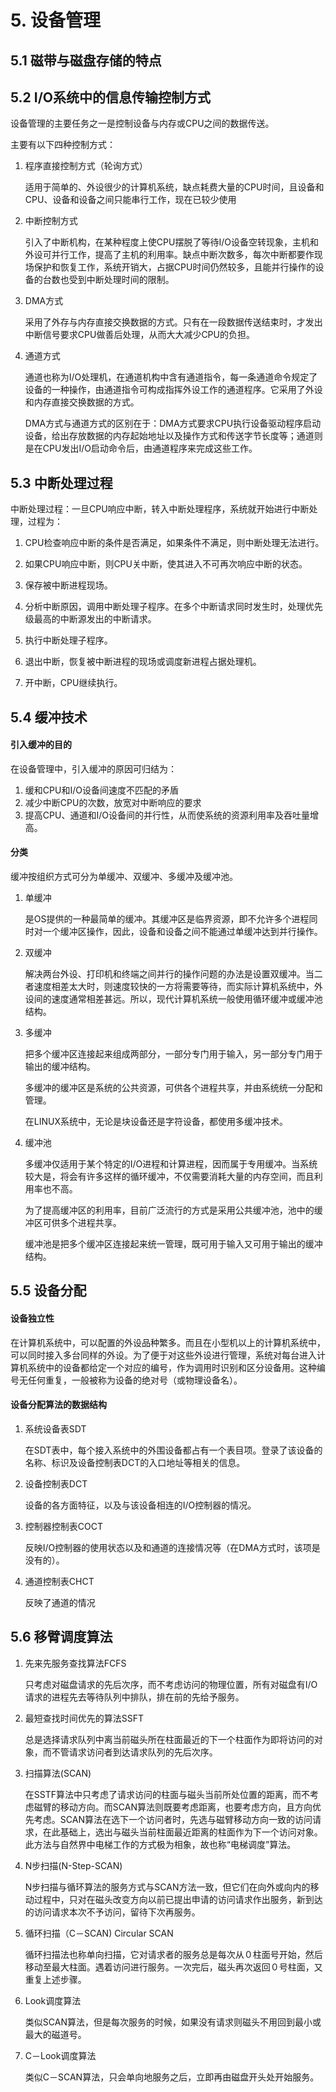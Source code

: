 # 5. 设备管理

## 5.1 磁带与磁盘存储的特点



## 5.2 I/O系统中的信息传输控制方式

设备管理的主要任务之一是控制设备与内存或CPU之间的数据传送。

主要有以下四种控制方式：

1. 程序直接控制方式（轮询方式）

   适用于简单的、外设很少的计算机系统，缺点耗费大量的CPU时间，且设备和CPU、设备和设备之间只能串行工作，现在已较少使用

2. 中断控制方式

   引入了中断机构，在某种程度上使CPU摆脱了等待I/O设备空转现象，主机和外设可并行工作，提高了主机的利用率。缺点中断次数多，每次中断都要作现场保护和恢复工作，系统开销大，占据CPU时间仍然较多，且能并行操作的设备的台数也受到中断处理时间的限制。

3. DMA方式

   采用了外存与内存直接交换数据的方式。只有在一段数据传送结束时，才发出中断信号要求CPU做善后处理，从而大大减少CPU的负担。

4. 通道方式

   通道也称为I/O处理机，在通道机构中含有通道指令，每一条通道命令规定了设备的一种操作，由通道指令可构成指挥外设工作的通道程序。它采用了外设和内存直接交换数据的方式。

   DMA方式与通道方式的区别在于：DMA方式要求CPU执行设备驱动程序启动设备，给出存放数据的内存起始地址以及操作方式和传送字节长度等；通道则是在CPU发出I/O启动命令后，由通道程序来完成这些工作。

   





## 5.3 中断处理过程

中断处理过程：一旦CPU响应中断，转入中断处理程序，系统就开始进行中断处理，过程为：

1. CPU检查响应中断的条件是否满足，如果条件不满足，则中断处理无法进行。

2. 如果CPU响应中断，则CPU关中断，使其进入不可再次响应中断的状态。

3. 保存被中断进程现场。

4. 分析中断原因，调用中断处理子程序。在多个中断请求同时发生时，处理优先级最高的中断源发出的中断请求。

5. 执行中断处理子程序。

6. 退出中断，恢复被中断进程的现场或调度新进程占据处理机。

7. 开中断，CPU继续执行。

   





## 5.4 缓冲技术

#### 引入缓冲的目的

在设备管理中，引入缓冲的原因可归结为：

1.  缓和CPU和I/O设备间速度不匹配的矛盾
2. 减少中断CPU的次数，放宽对中断响应的要求
3. 提高CPU、通道和I/O设备间的并行性，从而使系统的资源利用率及吞吐量增高。

   

#### 分类

   缓冲按组织方式可分为单缓冲、双缓冲、多缓冲及缓冲池。

1. 单缓冲

   是OS提供的一种最简单的缓冲。其缓冲区是临界资源，即不允许多个进程同时对一个缓冲区操作，因此，设备和设备之间不能通过单缓冲达到并行操作。

2. 双缓冲

   解决两台外设、打印机和终端之间并行的操作问题的办法是设置双缓冲。当二者速度相差太大时，则速度较快的一方将需要等待，而实际计算机系统中，外设间的速度通常相差甚远。所以，现代计算机系统一般使用循环缓冲或缓冲池结构。

3. 多缓冲

   把多个缓冲区连接起来组成两部分，一部分专门用于输入，另一部分专门用于输出的缓冲结构。

   多缓冲的缓冲区是系统的公共资源，可供各个进程共享，并由系统统一分配和管理。

   在LINUX系统中，无论是块设备还是字符设备，都使用多缓冲技术。

4. 缓冲池

   多缓冲仅适用于某个特定的I/O进程和计算进程，因而属于专用缓冲。当系统较大是，将会有许多这样的循环缓冲，不仅需要消耗大量的内存空间，而且利用率也不高。

   为了提高缓冲区的利用率，目前广泛流行的方式是采用公共缓冲池，池中的缓冲区可供多个进程共享。

   缓冲池是把多个缓冲区连接起来统一管理，既可用于输入又可用于输出的缓冲结构。





## 5.5 设备分配

#### 设备独立性

在计算机系统中，可以配置的外设品种繁多。而且在小型机以上的计算机系统中，可以同时接入多台同样的外设。为了便于对这些外设进行管理，系统对每台进入计算机系统中的设备都给定一个对应的编号，作为调用时识别和区分设备用。这种编号无任何重复，一般被称为设备的绝对号（或物理设备名）。



#### 设备分配算法的数据结构

1. 系统设备表SDT

   在SDT表中，每个接入系统中的外围设备都占有一个表目项。登录了该设备的名称、标识及设备控制表DCT的入口地址等相关的信息。

2. 设备控制表DCT

   设备的各方面特征，以及与该设备相连的I/O控制器的情况。

3. 控制器控制表COCT

   反映I/O控制器的使用状态以及和通道的连接情况等（在DMA方式时，该项是没有的）。

4. 通道控制表CHCT 

   反映了通道的情况





## 5.6 移臂调度算法

1. 先来先服务查找算法FCFS

   只考虑对磁盘请求的先后次序，而不考虑访问的物理位置，所有对磁盘有I/O请求的进程先去等待队列中排队，排在前的先给予服务。

2. 最短查找时间优先的算法SSFT

   总是选择请求队列中离当前磁头所在柱面最近的下一个柱面作为即将访问的对象，而不管请求访问者到达请求队列的先后次序。

3. 扫描算法(SCAN)

   在SSTF算法中只考虑了请求访问的柱面与磁头当前所处位置的距离，而不考虑磁臂的移动方向。而SCAN算法则既要考虑距离，也要考虑方向，且方向优先考虑。SCAN算法在选下一个访问者时，先选与磁臂移动方向一致的访问请求，在此基础上，选出与磁头当前柱面最近距离的柱面作为下一个访问对象。此方法与自然界中电梯工作的方式极为相象，故也称“电梯调度”算法。

4. N步扫描(N-Step-SCAN)

   N步扫描与循环算法的服务方式与SCAN方法一致，但它们在向外或向内的移动过程中，只对在磁头改变方向以前已提出申请的访问请求作出服务，新到达的访问请求本次不予访问，留待下次再服务。

5. 循环扫描（C－SCAN)  Circular SCAN

   循环扫描法也称单向扫描，它对请求者的服务总是每次从０柱面号开始，然后移动至最大柱面。遇着访问进行服务。一次完后，磁头再次返回０号柱面，又重复上述步骤。

6. Look调度算法

    类似SCAN算法，但是每次服务的时候，如果没有请求则磁头不用回到最小或最大的磁道号。

7. C－Look调度算法

   类似C－SCAN算法，只会单向地服务之后，立即再由磁盘开头处开始服务。